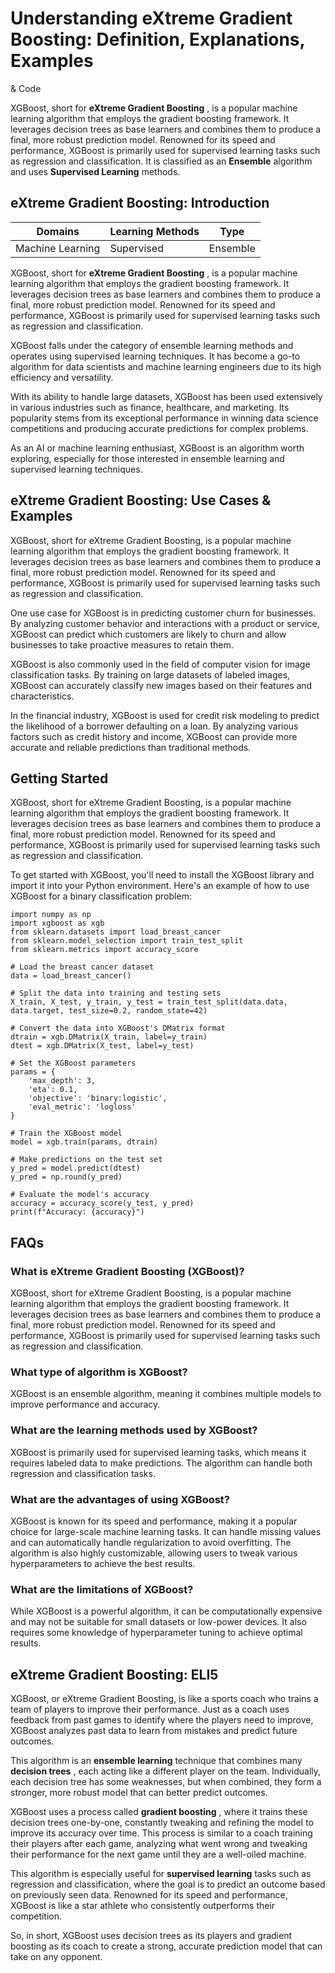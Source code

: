 # Understanding eXtreme Gradient Boosting: Definition, Explanations, Examples
& Code

XGBoost, short for **eXtreme Gradient Boosting** , is a popular machine
learning algorithm that employs the gradient boosting framework. It leverages
decision trees as base learners and combines them to produce a final, more
robust prediction model. Renowned for its speed and performance, XGBoost is
primarily used for supervised learning tasks such as regression and
classification. It is classified as an **Ensemble** algorithm and uses
**Supervised Learning** methods.

## eXtreme Gradient Boosting: Introduction

Domains | Learning Methods | Type  
---|---|---  
Machine Learning | Supervised | Ensemble  
  
XGBoost, short for **eXtreme Gradient Boosting** , is a popular machine
learning algorithm that employs the gradient boosting framework. It leverages
decision trees as base learners and combines them to produce a final, more
robust prediction model. Renowned for its speed and performance, XGBoost is
primarily used for supervised learning tasks such as regression and
classification.

XGBoost falls under the category of ensemble learning methods and operates
using supervised learning techniques. It has become a go-to algorithm for data
scientists and machine learning engineers due to its high efficiency and
versatility.

With its ability to handle large datasets, XGBoost has been used extensively
in various industries such as finance, healthcare, and marketing. Its
popularity stems from its exceptional performance in winning data science
competitions and producing accurate predictions for complex problems.

As an AI or machine learning enthusiast, XGBoost is an algorithm worth
exploring, especially for those interested in ensemble learning and supervised
learning techniques.

## eXtreme Gradient Boosting: Use Cases & Examples

XGBoost, short for eXtreme Gradient Boosting, is a popular machine learning
algorithm that employs the gradient boosting framework. It leverages decision
trees as base learners and combines them to produce a final, more robust
prediction model. Renowned for its speed and performance, XGBoost is primarily
used for supervised learning tasks such as regression and classification.

One use case for XGBoost is in predicting customer churn for businesses. By
analyzing customer behavior and interactions with a product or service,
XGBoost can predict which customers are likely to churn and allow businesses
to take proactive measures to retain them.

XGBoost is also commonly used in the field of computer vision for image
classification tasks. By training on large datasets of labeled images, XGBoost
can accurately classify new images based on their features and
characteristics.

In the financial industry, XGBoost is used for credit risk modeling to predict
the likelihood of a borrower defaulting on a loan. By analyzing various
factors such as credit history and income, XGBoost can provide more accurate
and reliable predictions than traditional methods.

## Getting Started

XGBoost, short for eXtreme Gradient Boosting, is a popular machine learning
algorithm that employs the gradient boosting framework. It leverages decision
trees as base learners and combines them to produce a final, more robust
prediction model. Renowned for its speed and performance, XGBoost is primarily
used for supervised learning tasks such as regression and classification.

To get started with XGBoost, you'll need to install the XGBoost library and
import it into your Python environment. Here's an example of how to use
XGBoost for a binary classification problem:

    
    
    
    import numpy as np
    import xgboost as xgb
    from sklearn.datasets import load_breast_cancer
    from sklearn.model_selection import train_test_split
    from sklearn.metrics import accuracy_score
    
    # Load the breast cancer dataset
    data = load_breast_cancer()
    
    # Split the data into training and testing sets
    X_train, X_test, y_train, y_test = train_test_split(data.data, data.target, test_size=0.2, random_state=42)
    
    # Convert the data into XGBoost's DMatrix format
    dtrain = xgb.DMatrix(X_train, label=y_train)
    dtest = xgb.DMatrix(X_test, label=y_test)
    
    # Set the XGBoost parameters
    params = {
        'max_depth': 3,
        'eta': 0.1,
        'objective': 'binary:logistic',
        'eval_metric': 'logloss'
    }
    
    # Train the XGBoost model
    model = xgb.train(params, dtrain)
    
    # Make predictions on the test set
    y_pred = model.predict(dtest)
    y_pred = np.round(y_pred)
    
    # Evaluate the model's accuracy
    accuracy = accuracy_score(y_test, y_pred)
    print(f"Accuracy: {accuracy}")
    
    

## FAQs

### What is eXtreme Gradient Boosting (XGBoost)?

XGBoost, short for eXtreme Gradient Boosting, is a popular machine learning
algorithm that employs the gradient boosting framework. It leverages decision
trees as base learners and combines them to produce a final, more robust
prediction model. Renowned for its speed and performance, XGBoost is primarily
used for supervised learning tasks such as regression and classification.

### What type of algorithm is XGBoost?

XGBoost is an ensemble algorithm, meaning it combines multiple models to
improve performance and accuracy.

### What are the learning methods used by XGBoost?

XGBoost is primarily used for supervised learning tasks, which means it
requires labeled data to make predictions. The algorithm can handle both
regression and classification tasks.

### What are the advantages of using XGBoost?

XGBoost is known for its speed and performance, making it a popular choice for
large-scale machine learning tasks. It can handle missing values and can
automatically handle regularization to avoid overfitting. The algorithm is
also highly customizable, allowing users to tweak various hyperparameters to
achieve the best results.

### What are the limitations of XGBoost?

While XGBoost is a powerful algorithm, it can be computationally expensive and
may not be suitable for small datasets or low-power devices. It also requires
some knowledge of hyperparameter tuning to achieve optimal results.

## eXtreme Gradient Boosting: ELI5

XGBoost, or eXtreme Gradient Boosting, is like a sports coach who trains a
team of players to improve their performance. Just as a coach uses feedback
from past games to identify where the players need to improve, XGBoost
analyzes past data to learn from mistakes and predict future outcomes.

This algorithm is an **ensemble learning** technique that combines many
**decision trees** , each acting like a different player on the team.
Individually, each decision tree has some weaknesses, but when combined, they
form a stronger, more robust model that can better predict outcomes.

XGBoost uses a process called **gradient boosting** , where it trains these
decision trees one-by-one, constantly tweaking and refining the model to
improve its accuracy over time. This process is similar to a coach training
their players after each game, analyzing what went wrong and tweaking their
performance for the next game until they are a well-oiled machine.

This algorithm is especially useful for **supervised learning** tasks such as
regression and classification, where the goal is to predict an outcome based
on previously seen data. Renowned for its speed and performance, XGBoost is
like a star athlete who consistently outperforms their competition.

So, in short, XGBoost uses decision trees as its players and gradient boosting
as its coach to create a strong, accurate prediction model that can take on
any opponent.